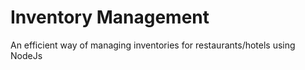 # Inventory Management
An efficient way of managing inventories for restaurants/hotels using NodeJs
